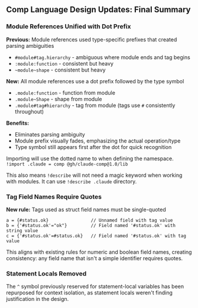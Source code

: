 ## Comp Language Design Updates: Final Summary

### Module References Unified with Dot Prefix
**Previous:** Module references used type-specific prefixes that created parsing ambiguities
- `#module#tag.hierarchy` - ambiguous where module ends and tag begins
- `:module:function` - consistent but heavy
- `~module~shape` - consistent but heavy

**New:** All module references use a dot prefix followed by the type symbol
- `.module:function` - function from module
- `.module~Shape` - shape from module  
- `.module#tag#hierarchy` - tag from module (tags use `#` consistently throughout)

**Benefits:**
- Eliminates parsing ambiguity 
- Module prefix visually fades, emphasizing the actual operation/type
- Type symbol still appears first after the dot for quick recognition

Importing will use the dotted name to when defining the namespace.
`!import .claude = comp @gh/claude-comp@1.0/lib`

This also means `!describe` will not need a magic keyword when working
with modules. It can use `!describe .claude` directory.

### Tag Field Names Require Quotes
**New rule:** Tags used as struct field names must be single-quoted
```comp
a = {#status.ok}                // Unnamed field with tag value
b = {'#status.ok'="ok"}         // Field named '#status.ok' with string value
c = {'#status.ok'=#status.ok}   // Field named '#status.ok' with tag value
```

This aligns with existing rules for numeric and boolean field names, creating consistency: any field name that isn't a simple identifier requires quotes.

### Statement Locals Removed
The `^` symbol previously reserved for statement-local variables has been repurposed for context isolation, as statement locals weren't finding justification in the design.